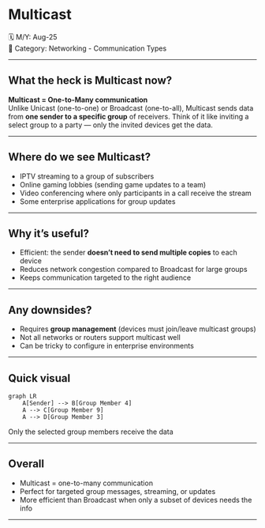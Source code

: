 # Multicast

🗓️ M/Y: Aug-25  
📂 Category: Networking - Communication Types  

---

## What the heck is Multicast now?

**Multicast = One-to-Many communication**  
Unlike Unicast (one-to-one) or Broadcast (one-to-all), Multicast sends data from **one sender to a specific group** of receivers. Think of it like inviting a select group to a party — only the invited devices get the data.  

---

## Where do we see Multicast?

- IPTV streaming to a group of subscribers  
- Online gaming lobbies (sending game updates to a team)  
- Video conferencing where only participants in a call receive the stream  
- Some enterprise applications for group updates

---

## Why it’s useful?

- Efficient: the sender **doesn’t need to send multiple copies** to each device  
- Reduces network congestion compared to Broadcast for large groups  
- Keeps communication targeted to the right audience  

---

## Any downsides?

- Requires **group management** (devices must join/leave multicast groups)  
- Not all networks or routers support multicast well  
- Can be tricky to configure in enterprise environments  

---

## Quick visual 

```mermaid
graph LR
    A[Sender] --> B[Group Member 4]
    A --> C[Group Member 9]
    A --> D[Group Member 3]
```
Only the selected group members receive the data



---

## Overall

- Multicast = one-to-many communication
- Perfect for targeted group messages, streaming, or updates
- More efficient than Broadcast when only a subset of devices needs the info


---
